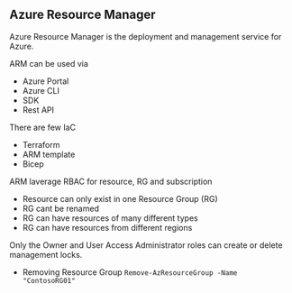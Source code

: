 
## Azure Resource Manager

Azure Resource Manager is the deployment and management service for Azure.

ARM can be used via 
- Azure Portal
- Azure CLI 
- SDK
- Rest API 

There are few IaC 
- Terraform
- ARM template
- Bicep

ARM laverage RBAC for resource, RG and  subscription

- Resource can only exist in one Resource Group (RG)
- RG cant be renamed
- RG can have resources of many different types
- RG can have resources from different regions 

Only the Owner and User Access Administrator roles can create or delete management locks.

- Removing Resource Group 
`Remove-AzResourceGroup -Name "ContosoRG01"`


